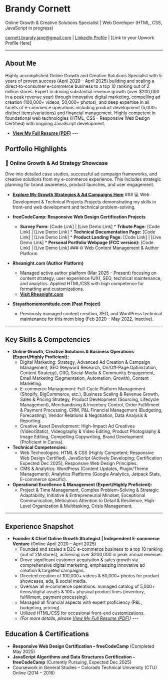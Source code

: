 # Brandy Cornett
Online Growth & Creative Solutions Specialist | Web Developer (HTML, CSS, JavaScript in progress)

[cornett.brandy.jane@gmail.com](mailto:cornett.brandy.jane@gmail.com) | [LinkedIn Profile](https://www.linkedin.com/in/brandy-cornett/) | [Link to your Upwork Profile Here]

---

## About Me
Highly accomplished Online Growth and Creative Solutions Specialist with 5 years of proven success (April 2020 – April 2025) building and scaling a direct-to-consumer e-commerce business to a top 10 ranking out of 2 million stores. Expert in driving substantial revenue growth (over $200,000 in a peak revenue year) through innovative digital marketing, compelling ad creation (100,000+ videos, 50,000+ photos), and deep expertise in all facets of e-commerce operations including product development (5,000+ distinct items/variations) and financial management. Highly competent in foundational web technologies (HTML, CSS - Responsive Web Design Certified) with ongoing JavaScript development.

* **[View My Full Resume (PDF)](./BrandyCornett_Resume.pdf)** ---

## Portfolio Highlights

### 🚀 Online Growth & Ad Strategy Showcase
Dive into detailed case studies, successful ad campaign frameworks, and creative solutions from my e-commerce experience. This includes strategic planning for brand awareness, product launches, and user engagement.
* **[Explore My Growth Strategies & Ad Campaigns Here](https://github.com/yourusername/Online-Growth-Ad-Strategy)** ### 💻 Web Development & Technical Projects
Projects demonstrating my skills in front-end web development and technical problem-solving.

* **freeCodeCamp: Responsive Web Design Certification Projects**
    * **Survey Form:** [Code Link] | [Live Demo Link] * **Tribute Page:** [Code Link] | [Live Demo Link] * **Technical Documentation Page:** [Code Link] | [Live Demo Link] * **Product Landing Page:** [Code Link] | [Live Demo Link] * **Personal Portfolio Webpage (FCC version):** [Code Link] | [Live Demo Link] ### 🌐 Web Content Management & Author Platform

* **Rheanight.com (Author Platform)**
    * Managed active author platform (Mar 2025 – Present) focusing on content strategy, user experience (UX), SEO, technical maintenance, and analytics. Applied HTML/CSS with high competence for formatting and customizations.
    * **[Visit Rheanight.com](https://rheanight.com)**
* **Stayathomemomitude.com (Past Project)**
    * Previously managed content creation, SEO, and WordPress technical maintenance for this mom blog (Feb 2020 – May 2022, Inactive).

---

## Key Skills & Competencies

* **Online Growth, Creative Solutions & Business Operations (Expert/Highly Proficient):**
    * Digital Marketing: Strategy, Advanced Ad Creation & Campaign Management, SEO (Keyword Research, On/Off-Page Optimization, Content Strategy), CRO, Social Media & Community Engagement, Email Marketing (Segmentation, Automation, Growth), Content Marketing.
    * E-commerce Management: Full-Cycle Platform Management (Shopify, BigCommerce, etc.), Business Scaling & Revenue Growth, Sales & Pricing Strategy, Product Development (Sourcing, Lifecycle Management), Merchandising & Inventory Control, Order Fulfillment & Payment Processing, CRM, P&L Financial Management (Budgeting, Forecasting), Vendor Relations & Negotiation, Data Analysis & Reporting.
    * Creative Asset Development: High-Impact Ad Creatives (Video/Static), Videography & Video Editing, Product Photography & Image Editing, Compelling Copywriting, Brand Development (Proficient in Canva).
* **Technical Competencies:**
    * Web Technologies: HTML & CSS (Highly Competent; Responsive Web Design Certified), JavaScript (Actively Developing; Certification Expected Dec 2025), Responsive Web Design Principles.
    * CMS & Analytics: WordPress (Content Updates, Plugin/Theme Management); Analytics Platforms (Google Analytics, Jetpack Stats, E-commerce specific).
* **Operational Excellence & Management (Expert/Highly Proficient):**
    * Project & Time Management, Complex Problem-Solving & Strategic Adaptability, Initiative & Entrepreneurial Mindset, Exceptional Communication, Meticulous Attention to Detail & Resilience, High-Level Organization & Multitasking, Crisis Management.

---

## Experience Snapshot

* **Founder & Chief Online Growth Strategist | Independent E-commerce Venture** (Online April 2020 – April 2025)
    * Founded and scaled a D2C e-commerce business to a top 10 ranking (out of 2M stores), achieving over $200,000 in peak annual revenue.
    * Drove significant customer acquisition & sales growth via comprehensive digital marketing, emphasizing innovative ad creation & targeted campaigns.
    * Directed creation of 100,000+ videos & 50,000+ photos for product showcases, ads, & social media.
    * Oversaw all e-commerce operations: managed catalog of 5,000+ items/digital assets & 100+ physical product lines (inventory, fulfillment, payment processing).
    * Managed all financial aspects with expert proficiency (P&L, budgeting, pricing).
    * Utilized HTML/CSS for occasional front-end customizations.
    * *(For more details, please [View My Full Resume (PDF)](./BrandyCornett_Resume.pdf))* ---

## Education & Certifications

* **Responsive Web Design Certification – freeCodeCamp** (Completed May 2025)
* **JavaScript Algorithms and Data Structures Certification – freeCodeCamp** (Currently Pursuing, Expected Dec 2025)
* Coursework in General Studies – Colorado Technical University (CTU) Online (2014 – 2016)
